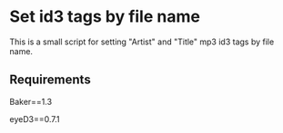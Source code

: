 Set id3 tags by file name
===================

This is a small script for setting "Artist" and "Title" mp3 id3 tags by file name.

Requirements
-------------------
Baker==1.3

eyeD3==0.7.1